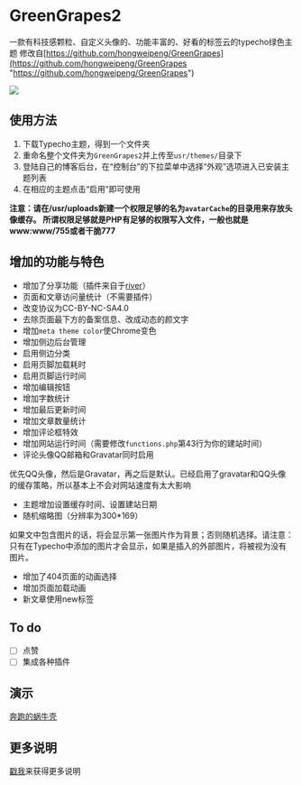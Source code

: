 # GreenGrapes2
一款有科技感颗粒、自定义头像的、功能丰富的、好看的标签云的typecho绿色主题
修改自[https://github.com/hongweipeng/GreenGrapes](https://github.com/hongweipeng/GreenGrapes "https://github.com/hongweipeng/GreenGrapes")

![](http://i.imgur.com/dD8mg7T.png)

## 使用方法 ##
1. 下载Typecho主题，得到一个文件夹
2. 重命名整个文件夹为`GreenGrapes2`并上传至`usr/themes/`目录下
3. 登陆自己的博客后台，在“控制台”的下拉菜单中选择“外观”选项进入已安装主题列表
4. 在相应的主题点击“启用”即可使用

**注意：请在/usr/uploads新建一个权限足够的名为`avatarCache`的目录用来存放头像缓存。
所谓权限足够就是PHP有足够的权限写入文件，一般也就是www:www/755或者干脆777**

## 增加的功能与特色 ##
* 增加了分享功能（插件来自于[river](https://github.com/revir/need-more-share2)）
* 页面和文章访问量统计（不需要插件）
* 改变协议为CC-BY-NC-SA4.0
* 去除页面最下方的备案信息、改成动态的颜文字
* 增加`meta theme color`使Chrome变色
* 增加侧边后台管理
* 启用侧边分类
* 启用页脚加载耗时
* 启用页脚运行时间
* 增加编辑按钮
* 增加字数统计
* 增加最后更新时间
* 增加文章数量统计
* 增加评论框特效
* 增加网站运行时间（需要修改`functions.php`第43行为你的建站时间）
* 评论头像QQ邮箱和Gravatar同时启用

优先QQ头像，然后是Gravatar，再之后是默认。已经启用了gravatar和QQ头像的缓存策略，所以基本上不会对网站速度有太大影响
* 主题增加设置缓存时间、设置建站日期
* 随机缩略图（分辨率为300*169）

如果文中包含图片的话，将会显示第一张图片作为背景；否则随机选择。请注意：只有在Typecho中添加的图片才会显示，如果是插入的外部图片，将被视为没有图片。
* 增加了404页面的动画选择
* 增加页面加载动画
* 新文章使用new标签


## To do ##
- [ ] 点赞
- [ ] 集成各种插件

## 演示 ##
[奔跑的蜗牛壳](https://www.mingyueli.com)

## 更多说明 ##

[戳我](https://www.bennythink.com/greengrapes2.html)来获得更多说明
